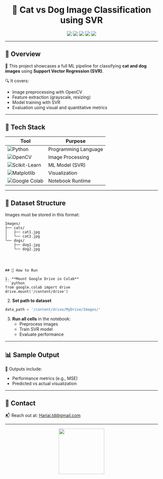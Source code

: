 
<h1 align="center">🐾 Cat vs Dog Image Classification using SVR</h1>

<p align="center">
  <img src="https://img.shields.io/badge/Python-3776AB?style=for-the-badge&logo=python&logoColor=white"/>
  <img src="https://img.shields.io/badge/OpenCV-27338e?style=for-the-badge&logo=opencv&logoColor=white"/>
  <img src="https://img.shields.io/badge/Scikit--Learn-F7931E?style=for-the-badge&logo=scikit-learn&logoColor=white"/>
  <img src="https://img.shields.io/badge/Google%20Colab-F9AB00?style=for-the-badge&logo=googlecolab&logoColor=white"/>
  <img src="https://img.shields.io/badge/Matplotlib-007ACC?style=for-the-badge&logo=matplotlib&logoColor=white"/>
</p>

---

## 📌 Overview

🎯 This project showcases a full ML pipeline for classifying **cat and dog images** using **Support Vector Regression (SVR)**.

🔍 It covers:
- Image preprocessing with OpenCV
- Feature extraction (grayscale, resizing)
- Model training with SVR
- Evaluation using visual and quantitative metrics

---

## 🧰 Tech Stack

| Tool | Purpose |
|------|---------|
| ![Python](https://img.shields.io/badge/Python-3776AB?logo=python&logoColor=white&style=flat) | Programming Language |
| ![OpenCV](https://img.shields.io/badge/OpenCV-27338e?logo=opencv&logoColor=white&style=flat) | Image Processing |
| ![Scikit-Learn](https://img.shields.io/badge/Scikit--Learn-F7931E?logo=scikit-learn&logoColor=white&style=flat) | ML Model (SVR) |
| ![Matplotlib](https://img.shields.io/badge/Matplotlib-007ACC?logo=matplotlib&logoColor=white&style=flat) | Visualization |
| ![Google Colab](https://img.shields.io/badge/Colab-F9AB00?logo=googlecolab&logoColor=white&style=flat) | Notebook Runtime |

---

## 📂 Dataset Structure

Images must be stored in this format:
```text
Images/
├── cats/
│   ├── cat1.jpg
│   └── cat2.jpg
└── dogs/
    ├── dog1.jpg
    └── dog2.jpg




## 🚀 How to Run

1. **Mount Google Drive in Colab**
```python
from google.colab import drive
drive.mount('/content/drive')
```

2. **Set path to dataset**
```python
data_path = '/content/drive/MyDrive/Images/'
```

3. **Run all cells** in the notebook:
   - Preprocess images
   - Train SVR model
   - Evaluate performance

---

## 📊 Sample Output

📌 Outputs include:
- Performance metrics (e.g., MSE)
- Predicted vs actual visualization

---

## 📧 Contact

📬 Reach out at: [Hariai.td@gmail.com](mailto:Hariai.td@gmail.com)

---

<p align="center">
  <img src="https://media.giphy.com/media/3oriO0OEd9QIDdllqo/giphy.gif" width="150"/>
</p>

